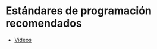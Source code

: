 # Estándares de programación recomendados

- [Videos]


[Videos]: https://github.com/yaguirrec/standards/blob/main/videos.md